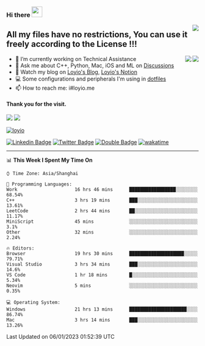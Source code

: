 <h3 align="left">Hi there <img src="https://media.giphy.com/media/hvRJCLFzcasrR4ia7z/giphy.gif" width="28"></h3>
<a align="right" href="https://github.com/loyio/loyio/blob/master/STAR/README.md"><img align="right" src="https://img.shields.io/badge/LOYIO-STAR-green" /></a>

## All my files have no restrictions, You can use it freely according to the License !!!

<a href="https://github.com/loyio#gh-light-mode-only">
     <img align="right"  src="https://loy-readme.vercel.app/api/top-langs/?username=loyio&langs_count=6&hide=css,html,jupyter%20notebook" />
</a>

<a href="https://github.com/loyio#gh-dark-mode-only">
  <img align="right"  src="https://loy-readme.vercel.app/api/top-langs/?username=loyio&langs_count=6&theme=slateorange&hide=css,html,jupyter%20notebook" />
</a>



- 🔭 I’m currently working on Technical Assistance
- 💬 Ask me about C++, Python, Mac, iOS and ML on [Discussions](https://github.com/loyio/blog/discussions)
- 📔 Watch my blog on [Loyio's Blog](https://loyio.me), [Loyio's Notion](https://loyio.notion.site/loyio/Loyio-s-Dashboard-2f56bd29222a445ea9d9e8802a1ac83b)
- 💻 Some configurations and peripherals I'm using in [dotfiles](https://github.com/loyio/dotfiles)
- 📫 How to reach me: i#loyio.me


#### Thank you for the visit.
<img src="http://profile-counter.glitch.me/loyio/count.svg" />

<img src="https://loy-readme.vercel.app/api?username=loyio&show_icons=true&hide=stars&include_all_commits=true&hide_title=true&theme=slateorange" />

     

[![loyio](https://github-profile-trophy.vercel.app/?username=loyio&theme=onedark&column=4)](https://github.com/loyio)

[![Linkedin Badge](https://img.shields.io/badge/-@loyio-0077b5?style=flat-square&logo=Linkedin&logoColor=white&labelColor=0077b5&link=https://www.linkedin.com/in/loyio-hex-363172158/)](https://www.linkedin.com/in/loyio-hex-363172158/)
[![Twitter Badge](https://img.shields.io/badge/-@loyiome-1ca0f1?style=flat-square&labelColor=1ca0f1&logo=twitter&logoColor=white&link=https://twitter.com/loyiome)](https://twitter.com/loyiome)
[![Double Badge](https://img.shields.io/badge/@loyio-007722?style=flat&logo=Douban&logoColor=white)](https://www.douban.com/people/susmote)
[![wakatime](https://wakatime.com/badge/user/c0ddc104-5a20-41d1-ab9a-c4d9ea20a4d9.svg)](https://wakatime.com/@c0ddc104-5a20-41d1-ab9a-c4d9ea20a4d9)

-------
<!--START_SECTION:waka-->
📊 **This Week I Spent My Time On** 

```text
⌚︎ Time Zone: Asia/Shanghai

💬 Programming Languages: 
Work                     16 hrs 46 mins      █████████████████░░░░░░░░   68.54% 
C++                      3 hrs 19 mins       ███░░░░░░░░░░░░░░░░░░░░░░   13.61% 
LeetCode                 2 hrs 44 mins       ██░░░░░░░░░░░░░░░░░░░░░░░   11.17% 
MiniScript               45 mins             ░░░░░░░░░░░░░░░░░░░░░░░░░   3.1% 
Other                    32 mins             ░░░░░░░░░░░░░░░░░░░░░░░░░   2.24%

🔥 Editors: 
Browser                  19 hrs 30 mins      ████████████████████░░░░░   79.71% 
Visual Studio            3 hrs 34 mins       ███░░░░░░░░░░░░░░░░░░░░░░   14.6% 
VS Code                  1 hr 18 mins        █░░░░░░░░░░░░░░░░░░░░░░░░   5.34% 
Neovim                   5 mins              ░░░░░░░░░░░░░░░░░░░░░░░░░   0.35%

💻 Operating System: 
Windows                  21 hrs 13 mins      █████████████████████░░░░   86.74% 
Mac                      3 hrs 14 mins       ███░░░░░░░░░░░░░░░░░░░░░░   13.26%

```


 Last Updated on 06/01/2023 01:52:39 UTC
<!--END_SECTION:waka-->
